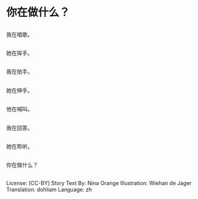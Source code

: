 # 你在做什么？

##
我在唱歌。

##
她在挥手。

##
我在拍手。

##
她在伸手。

##
他在喊叫。

##
我在回答。

##
她在聆听。

##
你在做什么？

##
License: [CC-BY]
Story Text By: Nina Orange
Illustration: Wiehan de Jager
Translation: dohliam
Language: zh

